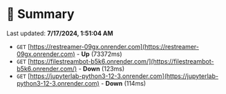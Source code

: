 # 📖 Summary
Last updated: **7/17/2024, 1:51:04 AM**

- `GET` [https://restreamer-09gx.onrender.com](https://restreamer-09gx.onrender.com) - **Up** (73372ms)
- `GET` [https://filestreambot-b5k6.onrender.com/](https://filestreambot-b5k6.onrender.com/) - **Down** (123ms)
- `GET` [https://jupyterlab-python3-12-3.onrender.com](https://jupyterlab-python3-12-3.onrender.com) - **Down** (114ms)
